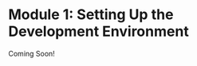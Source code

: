 # Module 1: Setting Up the Development Environment

Coming Soon!

<!--

<div class="ahead">
<h4>Learning Objectives</h4>

In this module, you'll learn how to set up the development environment and understand Liferay development and concepts.

<h4>Tasks to Accomplish</h4>
<ul>
    <li>Set up the development environment for your operating system</li>
</ul>

<h4>Exercise Prerequisites</h4>
<ul>
    <li>Unzipped module exercise files in the following folder structure:
	<ul>	
		<li> Windows: <code>C:\liferay</code></li>
		<li> Unix Systems: <code>[user-home]/liferay</code></li>
	</ul>
</ul>
</div>

-->